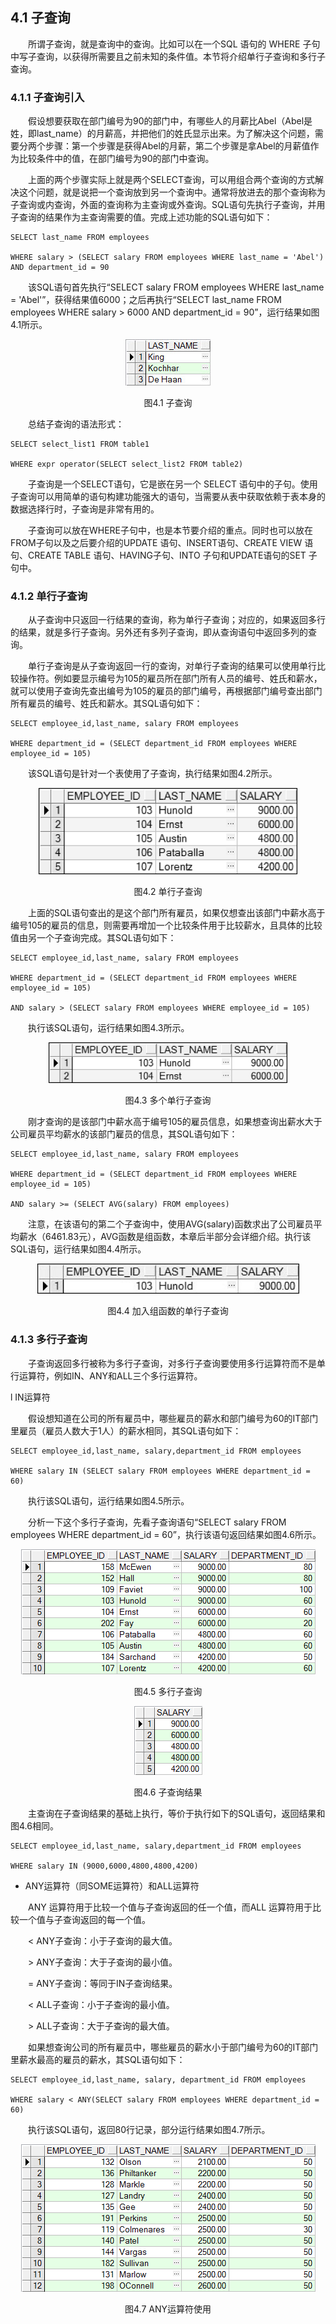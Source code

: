 ## 4.1  子查询

 

&emsp;&emsp;所谓子查询，就是查询中的查询。比如可以在一个SQL 语句的 WHERE 子句中写子查询，以获得所需要且之前未知的条件值。本节将介绍单行子查询和多行子查询。

### 4.1.1  子查询引入  

&emsp;&emsp;假设想要获取在部门编号为90的部门中，有哪些人的月薪比Abel（Abel是姓，即last_name）的月薪高，并把他们的姓氏显示出来。为了解决这个问题，需要分两个步骤：第一个步骤是获得Abel的月薪，第二个步骤是拿Abel的月薪值作为比较条件中的值，在部门编号为90的部门中查询。

&emsp;&emsp;上面的两个步骤实际上就是两个SELECT查询，可以用组合两个查询的方式解决这个问题，就是说把一个查询放到另一个查询中。通常将放进去的那个查询称为子查询或内查询，外面的查询称为主查询或外查询。SQL语句先执行子查询，并用子查询的结果作为主查询需要的值。完成上述功能的SQL语句如下：


```
SELECT last_name FROM employees

WHERE salary > (SELECT salary FROM employees WHERE last_name = 'Abel') AND department_id = 90
```




&emsp;&emsp;该SQL语句首先执行“SELECT salary FROM employees WHERE last_name = 'Abel'”，获得结果值6000；之后再执行“SELECT last_name FROM employees WHERE salary > 6000 AND department_id = 90”，运行结果如图4.1所示。


<p align="center"><img src="../../img/d4z/tu4.1.png" /></p>  
<p align="center">图4.1  子查询</p>  

&emsp;&emsp;总结子查询的语法形式：


```
SELECT select_list1 FROM table1

WHERE expr operator(SELECT select_list2 FROM table2)
```


&emsp;&emsp;子查询是一个SELECT语句，它是嵌在另一个 SELECT 语句中的子句。使用子查询可以用简单的语句构建功能强大的语句，当需要从表中获取依赖于表本身的数据选择行时，子查询是非常有用的。

&emsp;&emsp;子查询可以放在WHERE子句中，也是本节要介绍的重点。同时也可以放在FROM子句以及之后要介绍的UPDATE 语句、INSERT语句、CREATE VIEW 语句、CREATE TABLE 语句、HAVING子句、INTO 子句和UPDATE语句的SET 子句中。

### 4.1.2  单行子查询  

&emsp;&emsp;从子查询中只返回一行结果的查询，称为单行子查询；对应的，如果返回多行的结果，就是多行子查询。另外还有多列子查询，即从查询语句中返回多列的查询。

&emsp;&emsp;单行子查询是从子查询返回一行的查询，对单行子查询的结果可以使用单行比较操作符。例如要显示编号为105的雇员所在部门所有人员的编号、姓氏和薪水，就可以使用子查询先查出编号为105的雇员的部门编号，再根据部门编号查出部门所有雇员的编号、姓氏和薪水。其SQL语句如下：


```
SELECT employee_id,last_name, salary FROM employees

WHERE department_id = (SELECT department_id FROM employees WHERE employee_id = 105)
```


&emsp;&emsp;该SQL语句是针对一个表使用了子查询，执行结果如图4.2所示。




<p align="center"><img src="../../img/d4z/tu4.2.png" /></p>  
<p align="center">图4.2  单行子查询</p>  

&emsp;&emsp;上面的SQL语句查出的是这个部门所有雇员，如果仅想查出该部门中薪水高于编号105的雇员的信息，则需要再增加一个比较条件用于比较薪水，且具体的比较值由另一个子查询完成。其SQL语句如下：


```
SELECT employee_id,last_name, salary FROM employees

WHERE department_id = (SELECT department_id FROM employees WHERE employee_id = 105)

AND salary > (SELECT salary FROM employees WHERE employee_id = 105)
```


&emsp;&emsp;执行该SQL语句，运行结果如图4.3所示。



<p align="center"><img src="../../img/d4z/tu4.3.png" /></p>  
<p align="center">图4.3  多个单行子查询</p>  

&emsp;&emsp;刚才查询的是该部门中薪水高于编号105的雇员信息，如果想查询出薪水大于公司雇员平均薪水的该部门雇员的信息，其SQL语句如下：


```
SELECT employee_id,last_name, salary FROM employees

WHERE department_id = (SELECT department_id FROM employees WHERE employee_id = 105)

AND salary >= (SELECT AVG(salary) FROM employees)
```


&emsp;&emsp;注意，在该语句的第二个子查询中，使用AVG(salary)函数求出了公司雇员平均薪水（6461.83元），AVG函数是组函数，本章后半部分会详细介绍。执行该SQL语句，运行结果如图4.4所示。




<p align="center"><img src="../../img/d4z/tu4.4.png" /></p>  
<p align="center">图4.4  加入组函数的单行子查询</p>  

### 4.1.3  多行子查询  

&emsp;&emsp;子查询返回多行被称为多行子查询，对多行子查询要使用多行运算符而不是单行运算符，例如IN、ANY和ALL三个多行运算符。

l IN运算符

&emsp;&emsp;假设想知道在公司的所有雇员中，哪些雇员的薪水和部门编号为60的IT部门里雇员（雇员人数大于1人）的薪水相同，其SQL语句如下：


```
SELECT employee_id,last_name, salary,department_id FROM employees

WHERE salary IN (SELECT salary FROM employees WHERE department_id = 60)
```


&emsp;&emsp;执行该SQL语句，运行结果如图4.5所示。

&emsp;&emsp;分析一下这个多行子查询，先看子查询语句“SELECT salary FROM employees WHERE department_id = 60”，执行该语句返回结果如图4.6所示。



<p align="center"><img src="../../img/d4z/tu4.5.png" /></p>  
<p align="center">图4.5  多行子查询</p>  
<p align="center"><img src="../../img/d4z/tu4.6.png" /></p>  
<p align="center">图4.6  子查询结果</p>  




&emsp;&emsp;主查询在子查询结果的基础上执行，等价于执行如下的SQL语句，返回结果和图4.6相同。


```
SELECT employee_id,last_name, salary,department_id FROM employees

WHERE salary IN (9000,6000,4800,4800,4200)
```


- ANY运算符（同SOME运算符）和ALL运算符

&emsp;&emsp;ANY 运算符用于比较一个值与子查询返回的任一个值，而ALL 运算符用于比较一个值与子查询返回的每一个值。

&emsp;&emsp;< ANY子查询：小于子查询的最大值。

&emsp;&emsp;\> ANY子查询：大于子查询的最小值。

&emsp;&emsp;= ANY子查询：等同于IN子查询结果。

&emsp;&emsp;< ALL子查询：小于子查询的最小值。

&emsp;&emsp;\> ALL子查询：大于子查询的最大值。

&emsp;&emsp;如果想查询公司的所有雇员中，哪些雇员的薪水小于部门编号为60的IT部门里薪水最高的雇员的薪水，其SQL语句如下：


```
SELECT employee_id,last_name, salary, department_id FROM employees

WHERE salary < ANY(SELECT salary FROM employees WHERE department_id = 60)
```


&emsp;&emsp;执行该SQL语句，返回80行记录，部分运行结果如图4.7所示。



<p align="center"><img src="../../img/d4z/tu4.7.png" /></p>  
<p align="center">图4.7  ANY运算符使用</p>  



